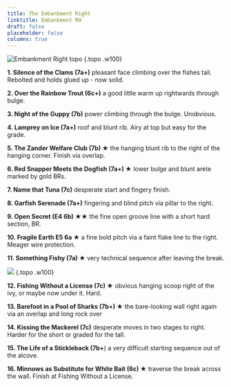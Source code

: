 ```yaml
---
title: The Embankment Right
linktitle: Embankment RH
draft: false
placeholder: false
columns: true
---
```



![Embankment Right topo](/img/peak/cheedale/Embankment-RH-copy.jpg)
{.topo .w100}

**1\. Silence of the Clams (7a+)** pleasant face climbing over the fishes tail. Rebolted and holds glued up - now solid.

**2\. Over the Rainbow Trout (6c+)** a good little warm up rightwards through bulge.

**3\. Night of the Guppy (7b)** power climbing through the bulge. Unobvious.

**4\. Lamprey on Ice (7a+)** roof and blunt rib. Airy at top but easy for the grade.

**5\. The Zander Welfare Club (7b) ★** the hanging blunt rib to the right of the hanging corner. Finish via overlap.

**6\. Red Snapper Meets the Dogfish (7a+) ★** lower bulge and blunt arete marked by gold BRs.

**7\. Name that Tuna (7c)** desperate start and fingery finish.

**8\. Garfish Serenade (7a+)** fingering and blind pitch via pillar to the right.

**9\. Open Secret (E4 6b) ★★** the fine open groove line with a short hard section, BR.

**10\. Fragile Earth E5 6a ★** a fine bold pitch via a faint flake line to the right. Meager wire protection.

**11\. Something Fishy (7a) ★** very technical sequence after leaving the break.

![](/img/peak/cheedale/Embankment-RH2-copy.jpg)
{.topo .w100}

**12\. Fishing Without a License (7c) ★** obvious hanging scoop right of the ivy, or maybe now under it. Hard.

**13\. Barefoot in a Pool of Sharks (7b+) ★** the bare-looking wall right again via an overlap and long rock over

**14\. Kissing the Mackerel (7c)** desperate moves in two stages to right. Harder for the short or graded for the tall.

**15\. The Life of a Stickleback (7b+**) a very difficult starting sequence out of the alcove.

**16\. Minnows as Substitute for White Bait (6c) ★** traverse the break across the wall. Finish at Fishing Without a License.

